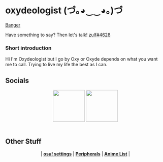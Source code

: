 # oxydeologist (づ｡◕‿‿◕｡)づ

<a href="https://www.youtube.com/watch?v=9qRBOqfTTCQ">Banger</a>

Have something to say? Then let's talk! <a class="click-to-copy" data-tooltip-hide-events="mouseleave" data-tooltip-pin-position="true" data-tooltip-position="bottom center" href="#" data-orig-title="click to copy to clipboard" data-hasqtip="10" aria-describedby="qtip-10">zulf#4628<i class="fas fa-paste click-to-copy__icon"></i></a>

### Short introduction
Hi I'm Oxydeologist but I go by Oxy or Oxyde depends on what you want me to call. Trying to live my life the best as I can.


## Socials
<p align="center">
  <a href="https://twitter.com/okusheeeesh">
  <img src="https://i.imgur.com/PUQ5uWf.png" 
       width="100" 
       height="100"></a>
  <a href="https://osu.ppy.sh/u/oxydeologist">
  <img src="https://i.imgur.com/79GpYI7.png"  
       width="100" 
       height="100"></a>
  <br></br>
  </p>
  
   ## Other Stuff
  <p align="center">
  |
  <b><a href="settings.md">osu! settings</a></b> |
  <b><a href="gear.md">Peripherals</a></b> |
  <b><a href="animelist.md">Anime List</a></b> |
</p>
